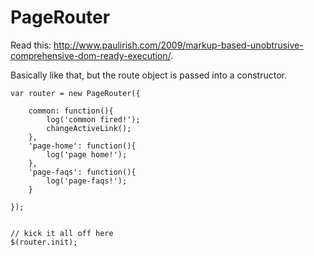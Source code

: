 # PageRouter

Read this: http://www.paulirish.com/2009/markup-based-unobtrusive-comprehensive-dom-ready-execution/.

Basically like that, but the route object is passed into a constructor.

    var router = new PageRouter({

        common: function(){
            log('common fired!');
            changeActiveLink();
        },
        'page-home': function(){
            log('page home!');
        },
        'page-faqs': function(){
            log('page-faqs!');
        }

    });


    // kick it all off here
    $(router.init);